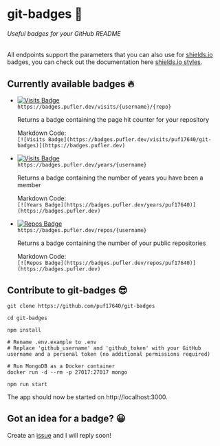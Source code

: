 # git-badges 🎉

###### Useful badges for your GitHub README

All endpoints support the parameters that you can also use for [shields.io](https://shields.io) badges, you can check out the documentation here [shields.io styles](https://shields.io/#styles).

## Currently available badges 🔥

- [![Visits Badge](https://badges.pufler.dev/visits/puf17640/git-badges)](https://badges.pufler.dev/visits/puf17640/git-badges) <br>
  `https://badges.pufler.dev/visits/{username}/{repo}`
  
  Returns a badge containing the page hit counter for your repository
  
  Markdown Code: <br>`[![Visits Badge](https://badges.pufler.dev/visits/puf17640/git-badges)](https://badges.pufler.dev)`

- [![Visits Badge](https://badges.pufler.dev/years/puf17640)](https://badges.pufler.dev/years/puf17640) <br>
  `https://badges.pufler.dev/years/{username}`
  
  Returns a badge containing the number of years you have been a member
  
  Markdown Code: <br>`[![Years Badge](https://badges.pufler.dev/years/puf17640)](https://badges.pufler.dev)`

- [![Repos Badge](https://badges.pufler.dev/repos/puf17640)](https://badges.pufler.dev/repos/puf17640) <br>
  `https://badges.pufler.dev/repos/{username}`
  
  Returns a badge containing the number of your public repositories
  
  Markdown Code: <br>`[![Repos Badge](https://badges.pufler.dev/repos/puf17640)](https://badges.pufler.dev)`

## Contribute to git-badges 😎
```
git clone https://github.com/puf17640/git-badges

cd git-badges

npm install

# Rename .env.example to .env
# Replace 'github_username' and 'github_token' with your GitHub username and a personal token (no additional permissions required)

# Run MongoDB as a Docker container 
docker run -d --rm -p 27017:27017 mongo

npm run start
```

The app should now be started on http://localhost:3000.

## Got an idea for a badge? 😀

Create an [issue](https://github.com/puf17640/git-badges/issues/new) and I will reply soon!